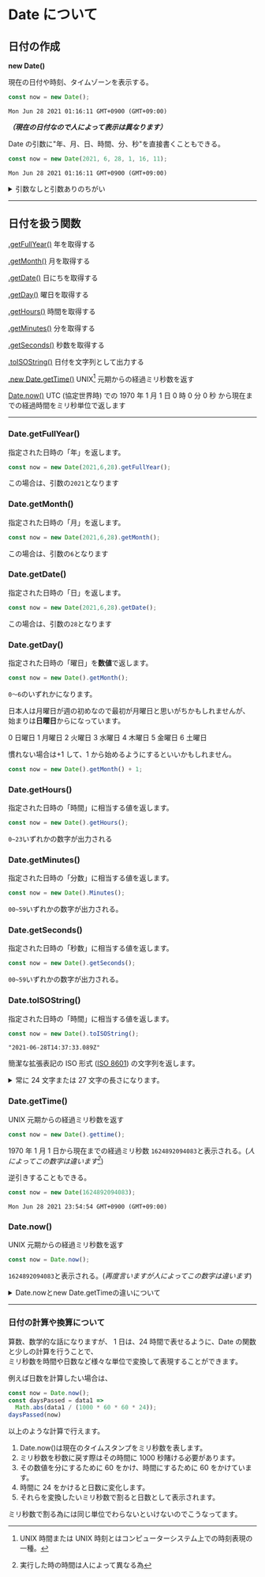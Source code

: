 # Date について

## 日付の作成

**new Date()**

現在の日付や時刻、タイムゾーンを表示する。

```javascript
const now = new Date();
```

`Mon Jun 28 2021 01:16:11 GMT+0900 (GMT+09:00)`

**_（現在の日付なので人によって表示は異なります）_**

Date の引数に"年、月、日、時間、分、秒"を直接書くこともできる。

```javascript
const now = new Date(2021, 6, 28, 1, 16, 11);
```

`Mon Jun 28 2021 01:16:11 GMT+0900 (GMT+09:00)`

<details><summary>引数なしと引数ありのちがい</summary>
引数が与えられなかった場合は、現在の曜日を含めた日付と時刻を表します。<br>
引数が少なくとも1つでも指定された場合、(年、月、日、時、分、秒、ミリ秒) の<br>順番で引数から取得した Date オブジェクトを返します。

</details>

---

## 日付を扱う関数

[.getFullYear()](#dategetfullyear)
年を取得する

[.getMonth()](#dategetmonth)
月を取得する

[.getDate()](#dategetdate)
日にちを取得する

[.getDay()](#dategetday)
曜日を取得する

[.getHours()](#dategethours)
時間を取得する

[.getMinutes()](#dategetminutes)
分を取得する

[.getSeconds()](#dategetseconds)
秒数を取得する

[.toISOString()](#datetoisostring)
日付を文字列として出力する

[.new Date.getTime()](#dategettime)
UNIX[^1] 元期からの経過ミリ秒数を返す
[^1]:UNIX 時間または UNIX 時刻とはコンピューターシステム上での時刻表現の一種。

[Date.now()](#datenow)
UTC (協定世界時) での 1970 年 1 月 1 日 0 時 0 分 0 秒 から現在までの経過時間をミリ秒単位で返します

---

### Date.getFullYear()

指定された日時の「年」を返します。

```JavaScript
const now = new Date(2021,6,28).getFullYear();
```

この場合は、引数の`2021`となります

### Date.getMonth()

指定された日時の「月」を返します。

```JavaScript
const now = new Date(2021,6,28).getMonth();
```

この場合は、引数の`6`となります

### Date.getDate()

指定された日時の「日」を返します。

```JavaScript
const now = new Date(2021,6,28).getDate();
```

この場合は、引数の`28`となります

### Date.getDay()

指定された日時の「曜日」を**数値**で返します。

```JavaScript
const now = new Date().getMonth();
```

`0～6`のいずれかになります。

日本人は月曜日が週の初めなので最初が月曜日と思いがちかもしれませんが、
始まりは**日曜日**からになっています。

0 日曜日
1 月曜日
2 火曜日
3 水曜日
4 木曜日
5 金曜日
6 土曜日

慣れない場合は+1 して、1 から始めるようにするといいかもしれません。

```JavaScript
const now = new Date().getMonth() + 1;
```

### Date.getHours()

指定された日時の「時間」に相当する値を返します。

```JavaScript
const now = new Date().getHours();
```

`0~23`いずれかの数字が出力される

### Date.getMinutes()

指定された日時の「分数」に相当する値を返します。

```JavaScript
const now = new Date().Minutes();
```

`00~59`いずれかの数字が出力される。

### Date.getSeconds()

指定された日時の「秒数」に相当する値を返します。

```JavaScript
const now = new Date().getSeconds();
```

`00~59`いずれかの数字が出力される。

### Date.toISOString()

指定された日時の「時間」に相当する値を返します。

```JavaScript
const now = new Date().toISOString();
```

`"2021-06-28T14:37:33.089Z"`

簡潔な拡張表記の ISO 形式 ([ISO 8601](https://ja.wikipedia.org/wiki/ISO_8601 "ISO8061Wikipedia")) の文字列を返します。

<details><summary>常に 24 文字または 27 文字の長さになります。</summary>(YYYY-MM-DDTHH:mm:ss.sssZ または ±YYYYYY-MM-DDTHH:mm:ss.sssZ)</details>

### Date.getTime()

UNIX 元期からの経過ミリ秒数を返す

```JavaScript
const now = new Date().gettime();
```

1970 年 1 月 1 日から現在までの経過ミリ秒数
`1624892094083`と表示される。(_人によってこの数字は違います[^2]_)
[^2]:実行した時の時間は人によって異なる為

逆引きすることもできる。

```JavaScript
const now = new Date(1624892094083);
```

`Mon Jun 28 2021 23:54:54 GMT+0900 (GMT+09:00)`

### Date.now()

UNIX 元期からの経過ミリ秒数を返す

```JavaScript
const now = Date.now();
```

`1624892094083`と表示される。(_再度言いますが人によってこの数字は違います_)

<details><summary>Date.nowとnew Date.getTimeの違いについて</summary>
実行結果に差異はありません。<br>
Date.nowはIE8に対応していませんが高速で作動します。<br>
new Date.getTimeはnew Date() でインスタンスを生成するするため、<br>
同じ瞬間の次の日曜日までの日数を計算したり、<br>いろいろ「同じ瞬間」に関する計算をしたい場合はこちらを使うといいと思います。
</details>

---

### 日付の計算や換算について

算数、数学的な話になりますが、
1 日は、24 時間で表せるように、Date の関数と少しの計算を行うことで、<br>ミリ秒数を時間や日数など様々な単位で変換して表現することができます。

例えば日数を計算したい場合は、

```JavaScript
const now = Date.now();
const daysPassed = data1 =>
  Math.abs(data1 / (1000 * 60 * 60 * 24));
daysPassed(now)
```

以上のような計算で行えます。

1. Date.now()は現在のタイムスタンプをミリ秒数を表します。
2. ミリ秒数を秒数に戻す際はその時間に 1000 秒賭ける必要があります。
3. その数値を分にするために 60 をかけ、時間にするために 60 をかけています。
4. 時間に 24 をかけると日数に変化します。
5. それらを変換したいミリ秒数で割ると日数として表示されます。

ミリ秒数で割る為には同じ単位でわらないといけないのでこうなってます。
